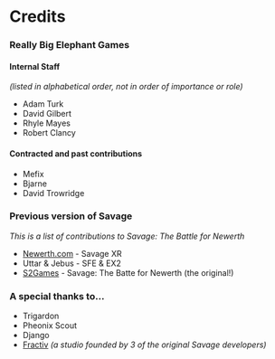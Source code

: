 # Credits

### Really Big Elephant Games

#### Internal Staff
*(listed in alphabetical order, not in order of importance or role)*

- Adam Turk
- David Gilbert
- Rhyle Mayes
- Robert Clancy

#### Contracted and past contributions
- Mefix
- Bjarne
- David Trowridge

### Previous version of Savage
*This is a list of contributions to Savage: The Battle for Newerth*

- [Newerth.com](http://newerth.com) - Savage XR
- Uttar & Jebus - SFE & EX2
- [S2Games](http://s2games.com) - Savage: The Batte for Newerth (the original!)

### A special thanks to...
- Trigardon
- Pheonix Scout
- Django
- [Fractiv](http://fractiv.com) *(a studio founded by 3 of the original Savage developers)*